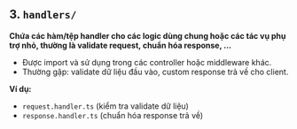 ## 3. `handlers/`

**Chứa các hàm/tệp handler cho các logic dùng chung hoặc các tác vụ phụ trợ nhỏ, thường là validate request, chuẩn hóa response, ...**

- Được import và sử dụng trong các controller hoặc middleware khác.
- Thường gặp: validate dữ liệu đầu vào, custom response trả về cho client.

**Ví dụ:**

- `request.handler.ts` (kiểm tra validate dữ liệu)
- `response.handler.ts` (chuẩn hóa response trả về)
